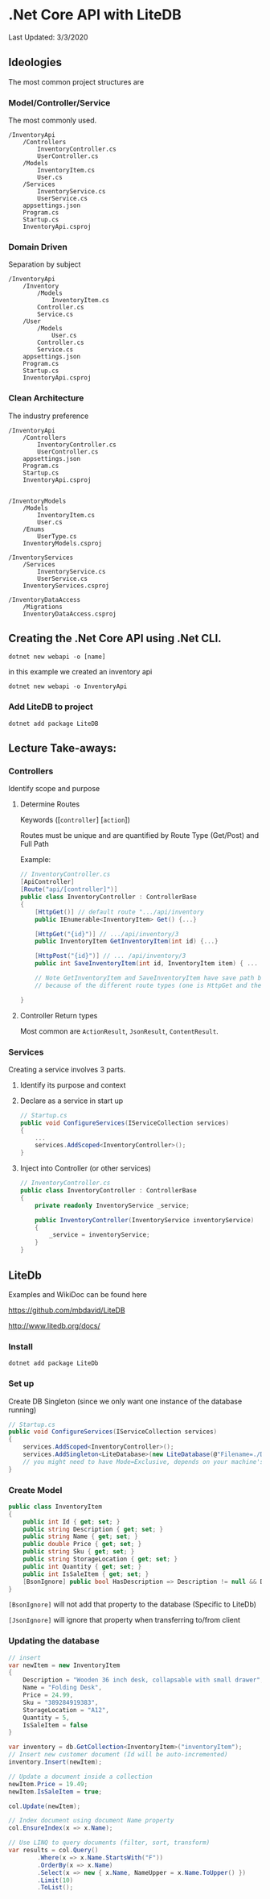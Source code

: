 # .Net Core API with LiteDB
Last Updated: 3/3/2020

## Ideologies

The most common project structures are

### Model/Controller/Service
The most commonly used.
```
/InventoryApi
	/Controllers
		InventoryController.cs
		UserController.cs
	/Models
		InventoryItem.cs
		User.cs
	/Services
		InventoryService.cs
		UserService.cs
	appsettings.json
	Program.cs
	Startup.cs
	InventoryApi.csproj
```

### Domain Driven

Separation by subject

```
/InventoryApi
	/Inventory
		/Models
			InventoryItem.cs
		Controller.cs
		Service.cs
	/User
		/Models
			User.cs
		Controller.cs
		Service.cs
	appsettings.json
	Program.cs
	Startup.cs
	InventoryApi.csproj
```

### Clean Architecture

The industry preference


	/InventoryApi
		/Controllers
			InventoryController.cs
			UserController.cs
		appsettings.json
		Program.cs
		Startup.cs
		InventoryApi.csproj


	/InventoryModels
		/Models
			InventoryItem.cs
			User.cs
		/Enums
			UserType.cs
		InventoryModels.csproj

	/InventoryServices
		/Services
			InventoryService.cs
			UserService.cs
		InventoryServices.csproj

	/InventoryDataAccess
		/Migrations
		InventoryDataAccess.csproj


## Creating the .Net Core API using .Net CLI.

`dotnet new webapi -o [name]`

in this example we created an inventory api

`dotnet new webapi -o InventoryApi`

### Add LiteDB to project
`dotnet add package LiteDB`

## Lecture Take-aways:

### Controllers

Identify scope and purpose

1. Determine Routes

	Keywords ([`controller`] [`action`])

	Routes must be unique and are quantified by Route Type (Get/Post) and Full Path

	Example:
	```C#
	// InventoryController.cs
	[ApiController]
	[Route("api/[controller]")]
	public class InventoryController : ControllerBase
	{
		[HttpGet()] // default route ".../api/inventory
		public IEnumerable<InventoryItem> Get() {...}

		[HttpGet("{id}")] // .../api/inventory/3
		public InventoryItem GetInventoryItem(int id) {...}

		[HttpPost("{id}")] // ... /api/inventory/3
		public int SaveInventoryItem(int id, InventoryItem item) { ... }

		// Note GetInventoryItem and SaveInventoryItem have save path but are still unique
		// because of the different route types (one is HttpGet and the other is HttpPost)

	}
	```

2. Controller Return types

	Most common are `ActionResult`, `JsonResult`, `ContentResult`.

### Services

Creating a service involves 3 parts.

1. Identify its purpose and context
2. Declare as a service in start up
	```C#
	// Startup.cs
	public void ConfigureServices(IServiceCollection services)
	{
		...
		services.AddScoped<InventoryController>();
	}
	```

3. Inject into Controller (or other services)

	```C#
	// InventoryController.cs
	public class InventoryController : ControllerBase
	{
		private readonly InventoryService _service;

		public InventoryController(InventoryService inventoryService)
		{
			_service = inventoryService;
		}
	}
	```

## LiteDb
Examples and WikiDoc can be found here

https://github.com/mbdavid/LiteDB

http://www.litedb.org/docs/

### Install
`dotnet add package LiteDb`


### Set up

Create DB Singleton (since we only want one instance of the database running)

```C#
// Startup.cs
public void ConfigureServices(IServiceCollection services)
{
	services.AddScoped<InventoryController>();
	services.AddSingleton<LiteDatabase>(new LiteDatabase(@"Filename=./Data/LiteDb.db;Mode=Shared"));
	// you might need to have Mode=Exclusive, depends on your machine's permissions/settings.
}
```


### Create Model

```C#
public class InventoryItem
{
	public int Id { get; set; }
	public string Description { get; set; }
	public string Name { get; set; }
	public double Price { get; set; }
	public string Sku { get; set; }
	public string StorageLocation { get; set; }
	public int Quantity { get; set; }
	public int IsSaleItem { get; set; }
	[BsonIgnore] public bool HasDescription => Description != null && Description != "";
}
```
`[BsonIgnore]` will not add that property to the database (Specific to LiteDb)

`[JsonIgnore]` will ignore that property when transferring to/from client

### Updating the database

```C#
// insert
var newItem = new InventoryItem
{
	Description = "Wooden 36 inch desk, collapsable with small drawer",
	Name = "Folding Desk",
	Price = 24.99,
	Sku = "389284919383",
	StorageLocation = "A12",
	Quantity = 5,
	IsSaleItem = false
}

var inventory = db.GetCollection<InventoryItem>("inventoryItem");
// Insert new customer document (Id will be auto-incremented)
inventory.Insert(newItem);

// Update a document inside a collection
newItem.Price = 19.49;
newItem.IsSaleItem = true;

col.Update(newItem);

// Index document using document Name property
col.EnsureIndex(x => x.Name);

// Use LINQ to query documents (filter, sort, transform)
var results = col.Query()
		.Where(x => x.Name.StartsWith("F"))
		.OrderBy(x => x.Name)
		.Select(x => new { x.Name, NameUpper = x.Name.ToUpper() })
		.Limit(10)
		.ToList();
```
